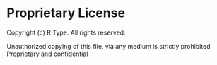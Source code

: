 # Proprietary License

Copyright (c) R Type. All rights reserved.

Unauthorized copying of this file, via any medium is strictly prohibited
Proprietary and confidential
